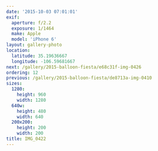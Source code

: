 ```yaml
---
date: '2015-10-03 07:01:01'
exif:
  aperture: f/2.2
  exposure: 1/1464
  make: Apple
  model: 'iPhone 6'
layout: gallery-photo
location:
  latitude: 35.19636667
  longitude: -106.59681667
next: /gallery/2015-balloon-fiesta/e68c31f-img-0426
ordering: 12
previous: /gallery/2015-balloon-fiesta/de8713a-img-0410
sizes:
  1280:
    height: 960
    width: 1280
  640w:
    height: 480
    width: 640
  200x200:
    height: 200
    width: 200
title: IMG_0422
---
```

